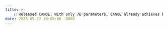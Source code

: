 ```yaml
---
title: >-
    🛶 Released CANOE. With only 7B parameters, CANOE already achieves better faithfulness than state-of-the-art LLMs like GPT-4o and OpenAI o1 in both short-form and long-form generation tasks.
date: 2025-05-27 10:00:00 -0800
---
```

